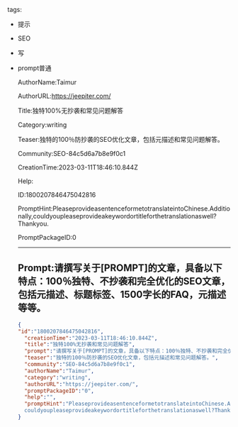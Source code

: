   tags: 
- 提示
- SEO
- 写
- prompt普通

  AuthorName:Taimur

  AuthorURL:https://jeepiter.com/

  Title:独特100%无抄袭和常见问题解答

  Category:writing

  Teaser:独特的100％防抄袭的SEO优化文章，包括元描述和常见问题解答。

  Community:SEO-84c5d6a7b8e9f0c1

  CreationTime:2023-03-11T18:46:10.844Z

  Help:

  ID:1800207846475042816

  PromptHint:PleaseprovideasentenceformetotranslateintoChinese.Additionally,couldyoupleaseprovideakeywordortitleforthetranslationaswell?Thankyou.

  PromptPackageID:0

  ---

  ## Prompt:请撰写关于[PROMPT]的文章，具备以下特点：100％独特、不抄袭和完全优化的SEO文章，包括元描述、标题<H>标签、1500字长的FAQ，元描述等等。

  ```json
  {
  "id":"1800207846475042816",
    "creationTime":"2023-03-11T18:46:10.844Z",
    "title":"独特100%无抄袭和常见问题解答",
    "prompt":"请撰写关于[PROMPT]的文章，具备以下特点：100％独特、不抄袭和完全优化的SEO文章，包括元描述、标题<H>标签、1500字长的FAQ，元描述等等。",
    "teaser":"独特的100％防抄袭的SEO优化文章，包括元描述和常见问题解答。",
    "community":"SEO-84c5d6a7b8e9f0c1",
    "authorName":"Taimur",
    "category":"writing",
    "authorURL":"https://jeepiter.com/",
    "promptPackageID":"0",
    "help":"",
    "promptHint":"PleaseprovideasentenceformetotranslateintoChinese.Additionally,
    couldyoupleaseprovideakeywordortitleforthetranslationaswell?Thankyou."
  }
  ```

